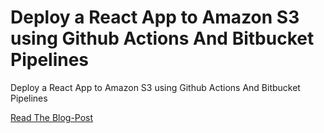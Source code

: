 # Deploy a React App to Amazon S3 using Github Actions And Bitbucket Pipelines

Deploy a React App to Amazon S3 using Github Actions And Bitbucket Pipelines

[Read The Blog-Post](https://medium.com/@kanani-nirav/deploy-a-react-app-to-amazon-s3-using-github-actions-and-bitbucket-pipelines-74791ae10a7c)


